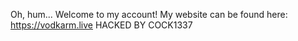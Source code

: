 Oh, hum...
Welcome to my account!
My website can be found here: https://vodkarm.live
HACKED BY COCK1337
